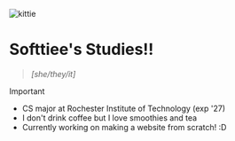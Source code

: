 ![kittie](https://github.com/user-attachments/assets/b749fc3a-cf59-46e3-b27d-bfa9673fa739)
# Softtiee's Studies!!
> *[she/they/it]*


> [!IMPORTANT]
> * CS major at Rochester Institute of Technology (exp '27)
> * I don't drink coffee but I love smoothies and tea
> * Currently working on making a website from scratch! :D

<!--
**softtiee/softtiee** is a ✨ _special_ ✨ repository because its `README.md` (this file) appears on your GitHub profile.

Here are some ideas to get you started:

- 🔭 I’m currently working on ...
- 🌱 I’m currently learning ...
- 👯 I’m looking to collaborate on ...
- 🤔 I’m looking for help with ...
- 💬 Ask me about ...
- 📫 How to reach me: ...
- 😄 Pronouns: ...
- ⚡ Fun fact: ...
-->
